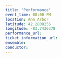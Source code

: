 ```yaml
---
title: 'Performance'
event_time: 08:00 PM
location: Ann Arbor
latitude: 42.2808256
longitude: -83.7430378
performance_url:
ticket_information_url:
ensemble:
conductor:
---
```

